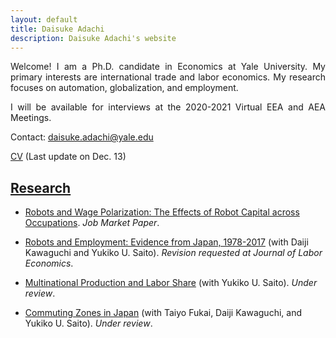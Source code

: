 ```yaml
---
layout: default
title: Daisuke Adachi
description: Daisuke Adachi's website
---
```


<p align="justify"> Welcome! I am a Ph.D. candidate in Economics at Yale University. My primary interests are international trade and labor economics. My research focuses on automation, globalization, and employment.</p>

<p align="justify">I will be available for interviews at the 2020-2021 Virtual EEA and AEA Meetings.</p>

Contact: [daisuke.adachi@yale.edu](mailto:daisuke.adachi@yale.edu)

[CV](assets/Daisuke_Adachi_CV_latest.pdf) (Last update on Dec. 13)

## [Research](./research.html)

- [Robots and Wage Polarization: The Effects of Robot Capital across Occupations](./assets/papers/draft_JMP_adachi_latest.pdf). *Job Market Paper*.




- [Robots and Employment: Evidence from Japan, 1978-2017](./assets/papers/robot_japan_latest.pdf) (with Daiji Kawaguchi and Yukiko U. Saito). *Revision requested at Journal of Labor Economics*.

  

- [Multinational Production and Labor Share](./assets/papers/multinational_thaiflood_latest.pdf) (with Yukiko U. Saito). *Under review*.

  

- [Commuting Zones in Japan](./assets/papers/commuting_zone_latest.pdf) (with Taiyo Fukai, Daiji Kawaguchi, and Yukiko U. Saito). *Under review*.

  

